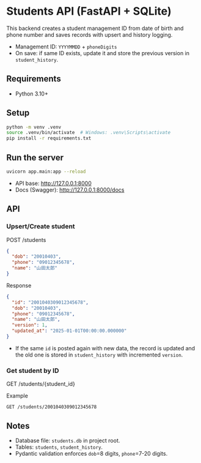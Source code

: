 # Students API (FastAPI + SQLite)

This backend creates a student management ID from date of birth and phone number and saves records with upsert and history logging.

- Management ID: `YYYYMMDD` + `phoneDigits`
- On save: if same ID exists, update it and store the previous version in `student_history`.

## Requirements
- Python 3.10+

## Setup
```bash
python -m venv .venv
source .venv/bin/activate  # Windows: .venv\Scripts\activate
pip install -r requirements.txt
```

## Run the server
```bash
uvicorn app.main:app --reload
```
- API base: http://127.0.0.1:8000
- Docs (Swagger): http://127.0.0.1:8000/docs

## API
### Upsert/Create student
POST /students
```json
{
  "dob": "20010403",
  "phone": "09012345678",
  "name": "山田太郎"
}
```
Response
```json
{
  "id": "2001040309012345678",
  "dob": "20010403",
  "phone": "09012345678",
  "name": "山田太郎",
  "version": 1,
  "updated_at": "2025-01-01T00:00:00.000000"
}
```

- If the same `id` is posted again with new data, the record is updated and the old one is stored in `student_history` with incremented `version`.

### Get student by ID
GET /students/{student_id}

Example
```
GET /students/2001040309012345678
```

## Notes
- Database file: `students.db` in project root.
- Tables: `students`, `student_history`.
- Pydantic validation enforces `dob`=8 digits, `phone`=7-20 digits.
